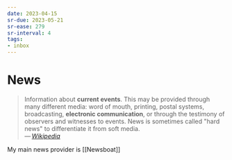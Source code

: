 ```yaml
---
date: 2023-04-15
sr-due: 2023-05-21
sr-ease: 279
sr-interval: 4
tags:
- inbox
---
```


# News

> Information about **current events**. This may be provided through many
> different media: word of mouth, printing, postal systems, broadcasting,
> **electronic communication**, or through the testimony of observers and
> witnesses to events. News is sometimes called "hard news" to differentiate it
> from soft media.\
> — <cite>[Wikipedia](https://en.wikipedia.org/wiki/News)</cite>

My main news provider is [[Newsboat]]
